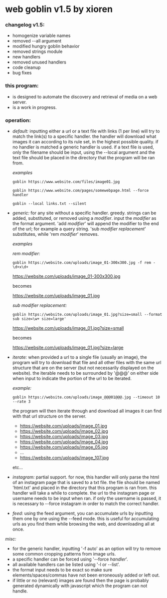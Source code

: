 # web goblin v1.5 by xioren

### changelog v1.5:
  + homogenize variable names
  + removed --all argument
  + modified hungry goblin behavior
  + removed strings module
  + new handlers
  + removed unused handlers
  + code cleanup
  + bug fixes

### this program:
  + is designed to automate the discovery and retrieval of media on a web server.
  + is a work in progress.

### operation:

+ *default:* inputting either a url or a text file with links (1 per line) will try to match the link(s) to a specific handler. the handler will download what images it can according to its rule set, in the highest possible quality. if no handler is matched a generic handler is used. if a text file is used, only the filename should be input, using the --local argument and the text file should be placed in the directory that the program will be ran from.

  *examples*

  ```
  goblin https://www.website.com/files/image01.jpg

  goblin https://www.website.com/pages/somewebpage.html --force handler

  goblin --local links.txt --silent
  ```

+ *generic:* for any site without a specific handler. greedy. strings can be added, substituted, or removed using a _modifier_. input the _modifier_ as the format argument. 'add _modifier_' will append the modifier to the end of the url; for example a query string. 'sub _modifier_ _replacement_' substitutes, while 'rem _modifier_' removes.

    *examples*

    *rem _modifier_:*

    ```
    goblin https://website.com/uploads/image_01-300x300.jpg -f rem -\d+x\d+
    ```

    https://website.com/uploads/image_01-300x300.jpg

    becomes

    https://website.com/uploads/image_01.jpg

    *sub _modifier_ _replacement_:*

    ```
    goblin https://website.com/uploads/image_01.jpg?size=small --format sub size=\w+ size=large'
    ```

    https://website.com/uploads/image_01.jpg?size=small

    becomes

    https://website.com/uploads/image_01.jpg?size=large

+ *iterate:* when provided a url to a single file (usually an image), the program will try to download that file and all other files with the same url structure that are on the server (but not necessarily displayed on the website). the iterable needs to be surrounded by '@@@' on either side when input to indicate the portion of the url to be iterated.

    *example:*

    ```
    goblin https://website.com/uploads/image_@@@01@@@.jpg --timeout 10 --rate 3
    ```

    the program will then iterate through and download all images it can find with that url structure on the server.

    * https://website.com/uploads/image_01.jpg
    * https://website.com/uploads/image_02.jpg
    * https://website.com/uploads/image_03.jpg
    * https://website.com/uploads/image_04.jpg
    * https://website.com/uploads/image_05.jpg
    * ...
    * https://website.com/uploads/image_107.jpg

    etc...

+ *instagram:* partial support. for now, this handler will only parse the html of an instagram page that is saved to a txt file. the file should be named 'html.txt' and placed in the directory that this program is ran from. this handler will take a while to complete. the url to the instagram page or username needs to be input when ran. if only the username is passed, it is necessary to --force instagram in order to match the correct handler.

+ *feed:* using the feed argument, you can accumulate urls by inputting them one by one using the --feed mode. this is useful for accumulating urls as you find them while browsing the web, and downloading all at once.   

*misc:*
  + for the generic handler, inputting '-f auto' as an option will try to remove some common cropping patterns from image urls.
  + a specific handler can be forced using '--force _handler_'.
  + all available handlers can be listed using '-l or --list'.
  + the format input needs to be exact so make sure elements/spaces/commas have not been erroneously added or left out.
  + if little or no (relevant) images are found then the page is probably generated dynamically with javascript which the program can not handle.

